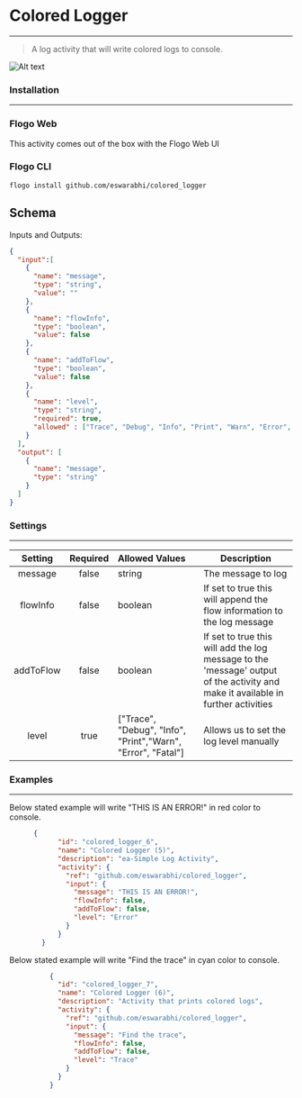 # Colored Logger
---
> A log activity that will write colored logs to console. 

![Alt text](https://i.imgur.com/XxavNUc.png)

### Installation
---
### Flogo Web
This activity comes out of the box with the Flogo Web UI
### Flogo CLI
```text
flogo install github.com/eswarabhi/colored_logger
```

Schema
---
Inputs and Outputs:
```json
{
  "input":[
    {
      "name": "message",
      "type": "string",
      "value": ""
    },
    {
      "name": "flowInfo",
      "type": "boolean",
      "value": false
    },
    {
      "name": "addToFlow",
      "type": "boolean",
      "value": false
    },
    {
      "name": "level",
      "type": "string",
      "required": true,
      "allowed" : ["Trace", "Debug", "Info", "Print", "Warn", "Error", "Fatal"]
    }
  ],
  "output": [
    {
      "name": "message",
      "type": "string"
    }
  ]
}
```
### Settings
---
| Setting         | Required      | Allowed Values  | Description |
| :-------------: |:-------------:| :---------------| ------------|
| message         | false         | string          |The message to log|
| flowInfo        | false         | boolean         |If set to true this will append the flow information to the log message|
| addToFlow       | false         | boolean         |If set to true this will add the log message to the 'message' output of the activity and make it available in further activities|
| level           | true          | ["Trace", "Debug", "Info", "Print","Warn", "Error", "Fatal"]| Allows us to set the log level manually|
### Examples
---
Below stated example will write "THIS IS AN ERROR!" in red color to console.
```json
      {
            "id": "colored_logger_6",
            "name": "Colored Logger (5)",
            "description": "ea-Simple Log Activity",
            "activity": {
              "ref": "github.com/eswarabhi/colored_logger",
              "input": {
                "message": "THIS IS AN ERROR!",
                "flowInfo": false,
                "addToFlow": false,
                "level": "Error"
              }
            }
        }
```
Below stated example will write "Find the trace" in cyan color to console.
```json
          {
            "id": "colored_logger_7",
            "name": "Colored Logger (6)",
            "description": "Activity that prints colored logs",
            "activity": {
              "ref": "github.com/eswarabhi/colored_logger",
              "input": {
                "message": "Find the trace",
                "flowInfo": false,
                "addToFlow": false,
                "level": "Trace"
              }
            }
          }
```
